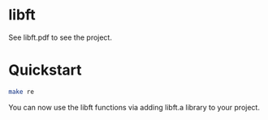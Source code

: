 # libft

See libft.pdf to see the project.

# Quickstart

```bash
make re
```
You can now use the libft functions via adding libft.a library to your project.